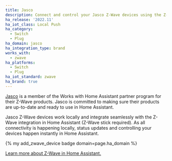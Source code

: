 ```yaml
---
title: Jasco
description: Connect and control your Jasco Z-Wave devices using the Z-Wave integration
ha_release: '2022.11'
ha_iot_class: Local Push
ha_category:
  - Switch
  - Plug
ha_domain: jasco
ha_integration_type: brand
works_with:
  - zwave
ha_platforms:
  - Switch
  - Plug
ha_iot_standard: zwave
ha_brand: true
---
```


[Jasco](https://byjasco.com/) is a member of the Works with Home Assistant partner program for their Z-Wave products. Jasco is committed to making sure their products are up-to-date and ready to use in Home Assistant.

Jasco Z-Wave devices work locally and integrate seamlessly with the Z-Wave integration in Home Assistant (Z-Wave stick required). As all connectivity is happening locally, status updates and controlling your devices happen instantly in Home Assistant.

{% my add_zwave_device badge domain=page.ha_domain %}

[Learn more about Z-Wave in Home Assistant.](/integrations/zwave_js/)